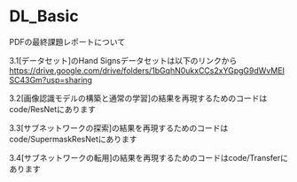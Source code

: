 # DL_Basic

PDFの最終課題レポートについて

3.1[データセット]のHand Signsデータセットは以下のリンクから
https://drive.google.com/drive/folders/1bGqhN0ukxCCs2xYGpgG9dWvMEISC43Gm?usp=sharing

3.2[画像認識モデルの構築と通常の学習]の結果を再現するためのコードはcode/ResNetにあります

3.3[サブネットワークの探索]の結果を再現するためのコードはcode/SupermaskResNetにあります

3.4[サブネットワークの転用]の結果を再現するためのコードはcode/Transferにあります
